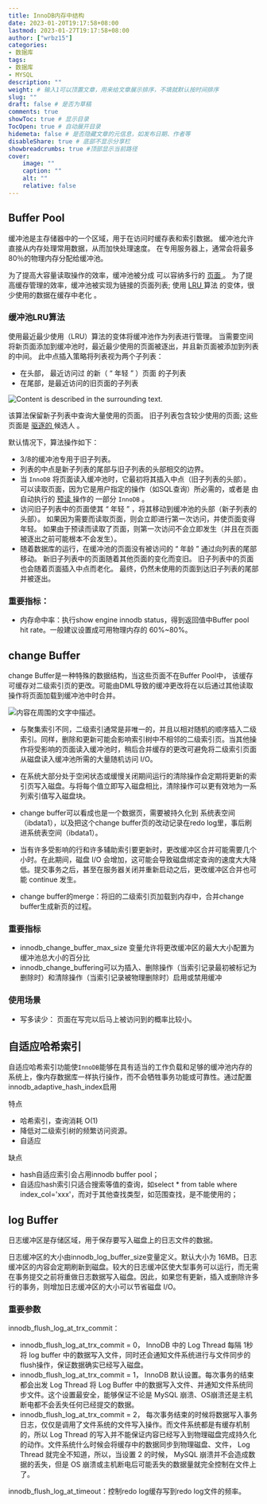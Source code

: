 ```yaml
---
title: InnoDB内存中结构
date: 2023-01-20T19:17:58+08:00
lastmod: 2023-01-27T19:17:58+08:00
author: ["wrbz15"]
categories: 
- 数据库
tags: 
- 数据库
- MYSQL
description: ""
weight: # 输入1可以顶置文章，用来给文章展示排序，不填就默认按时间排序
slug: ""
draft: false # 是否为草稿
comments: true
showToc: true # 显示目录
TocOpen: true # 自动展开目录
hidemeta: false # 是否隐藏文章的元信息，如发布日期、作者等
disableShare: true # 底部不显示分享栏
showbreadcrumbs: true #顶部显示当前路径
cover:
    image: ""
    caption: ""
    alt: ""
    relative: false
---
```


## Buffer Pool

缓冲池是主存储器中的一个区域，用于在访问时缓存表和索引数据。 缓冲池允许直接从内存处理常用数据，从而加快处理速度。 在专用服务器上，通常会将最多80％的物理内存分配给缓冲池。

为了提高大容量读取操作的效率，缓冲池被分成 可以容纳多行的 [页面 ](http://www.deituicms.com/mysql8cn/cn/glossary.html#glos_page)。 为了提高缓存管理的效率，缓冲池被实现为链接的页面列表; 使用 [LRU ](http://www.deituicms.com/mysql8cn/cn/glossary.html#glos_lru)算法 的变体，很少使用的数据在缓存中老化 。

### 缓冲池LRU算法

使用最近最少使用（LRU）算法的变体将缓冲池作为列表进行管理。 当需要空间将新页面添加到缓冲池时，最近最少使用的页面被逐出，并且新页面被添加到列表的中间。 此中点插入策略将列表视为两个子列表：

- 在头部， 最近访问过 的新（ “ 年轻 ” ）页面 的子列表
- 在尾部，是最近访问的旧页面的子列表


![Content is described in the surrounding text.](http://www.deituicms.com/mysql8cn/cn/images/innodb-buffer-pool-list.png)



该算法保留新子列表中查询大量使用的页面。 旧子列表包含较少使用的页面; 这些页面是 [驱逐的 ](http://www.deituicms.com/mysql8cn/cn/glossary.html#glos_eviction)候选人 。

默认情况下，算法操作如下：

- 3/8的缓冲池专用于旧子列表。
- 列表的中点是新子列表的尾部与旧子列表的头部相交的边界。
- 当 `InnoDB` 将页面读入缓冲池时，它最初将其插入中点（旧子列表的头部）。 可以读取页面，因为它是用户指定的操作（如SQL查询）所必需的，或者是 由自动执行的 [预读 ](http://www.deituicms.com/mysql8cn/cn/glossary.html#glos_read_ahead)操作的 一部分 `InnoDB` 。
- 访问旧子列表中的页面使其 “ 年轻 ” ，将其移动到缓冲池的头部（新子列表的头部）。 如果因为需要而读取页面，则会立即进行第一次访问，并使页面变得年轻。 如果由于预读而读取了页面，则第一次访问不会立即发生（并且在页面被逐出之前可能根本不会发生）。
- 随着数据库的运行，在缓冲池的页面没有被访问的 “ 年龄 ” 通过向列表的尾部移动。 新旧子列表中的页面随着其他页面的变化而变旧。 旧子列表中的页面也会随着页面插入中点而老化。 最终，仍然未使用的页面到达旧子列表的尾部并被逐出。

### 重要指标：

* 内存命中率：执行show engine innodb status，得到返回值中Buffer pool hit rate。一般建议设置成可用物理内存的 60%~80%。

## change Buffer

change Buffer是一种特殊的数据结构，当这些页面不在Buffer Pool中， 该缓存可缓存对二级索引页的更改。可能由DML导致的缓冲更改将在以后通过其他读取操作将页面加载到缓冲池中时合并。

![内容在周围的文字中描述。](https://dev.mysql.com/doc/refman/8.0/en/images/innodb-change-buffer.png)

* 与聚集索引不同，二级索引通常是非唯一的，并且以相对随机的顺序插入二级索引。同样，删除和更新可能会影响索引树中不相邻的二级索引页。当其他操作将受影响的页面读入缓冲池时，稍后合并缓存的更改可避免将二级索引页面从磁盘读入缓冲池所需的大量随机访问 I/O。

* 在系统大部分处于空闲状态或缓慢关闭期间运行的清除操作会定期将更新的索引页写入磁盘。与将每个值立即写入磁盘相比，清除操作可以更有效地为一系列索引值写入磁盘块。

* change buffer可以看成也是一个数据页，需要被持久化到 系统表空间（ibdata1），以及把这个change buffer页的改动记录在redo log里，事后刷进系统表空间（ibdata1）。
* 当有许多受影响的行和许多辅助索引要更新时，更改缓冲区合并可能需要几个小时。在此期间，磁盘 I/O 会增加，这可能会导致磁盘绑定查询的速度大大降低。提交事务之后，甚至在服务器关闭并重新启动之后，更改缓冲区合并也可能 continue 发生。
* change buffer的merge：将旧的二级索引页加载到内存中，合并change buffer生成新页的过程。

### 重要指标

* innodb_change_buffer_max_size 变量允许将更改缓冲区的最大大小配置为缓冲池总大小的百分比
* innodb_change_buffering可以为插入、删除操作（当索引记录最初被标记为删除时）和清除操作（当索引记录被物理删除时）启用或禁用缓冲

### 使用场景

* 写多读少： 页面在写完以后马上被访问到的概率比较小。

## 自适应哈希索引

自适应哈希索引功能使`InnoDB`能够在具有适当的工作负载和足够的缓冲池内存的系统上，像内存数据库一样执行操作，而不会牺牲事务功能或可靠性。通过配置innodb_adaptive_hash_index启用

特点

- 哈希索引，查询消耗 O(1)
- 降低对二级索引树的频繁访问资源。
- 自适应

缺点

- hash自适应索引会占用innodb buffer pool；
- 自适应hash索引只适合搜索等值的查询，如select * from table where index_col='xxx'，而对于其他查找类型，如范围查找，是不能使用的；

## log Buffer

日志缓冲区是存储区域，用于保存要写入磁盘上的日志文件的数据。

日志缓冲区的大小由innodb_log_buffer_size变量定义。默认大小为 16MB。日志缓冲区的内容会定期刷新到磁盘。较大的日志缓冲区使大型事务可以运行，而无需在事务提交之前将重做日志数据写入磁盘。因此，如果您有更新，插入或删除许多行的事务，则增加日志缓冲区的大小可以节省磁盘 I/O。

### 重要参数

innodb_flush_log_at_trx_commit：

- innodb_flush_log_at_trx_commit  = 0， InnoDB 中的 Log Thread 每隔 1秒将 log buffer 中的数据写入文件，同时还会通知文件系统进行与文件同步的 flush操作，保证数据确实已经写入磁盘。
- innodb_flush_log_at_trx_commit = 1， InnoDB 默认设置。每次事务的结束都会出发 Log Thread 将 Log Buffer 中的数据写入文件、并通知文件系统同步文件。这个设置最安全，能够保证不论是 MySQL 崩溃、OS崩溃还是主机断电都不会丢失任何已经提交的数据。
- innodb_flush_log_at_trx_commit = 2， 每次事务结束的时候将数据写入事务日志，仅仅是调用了文件系统的文件写入操作。而文件系统都是有缓存机制的，所以 Log Thread 的写入并不能保证内容已经写入到物理磁盘完成持久化的动作。文件系统什么时候会将缓存中的数据同步到物理磁盘、文件， Log Thread 就完全不知道，所以，当设置 2 的时候， MySQL 崩溃并不会造成数据的丢失，但是 OS 崩溃或主机断电后可能丢失的数据量就完全控制在文件上了。

innodb_flush_log_at_timeout：控制redo log缓存写到redo log文件的频率。